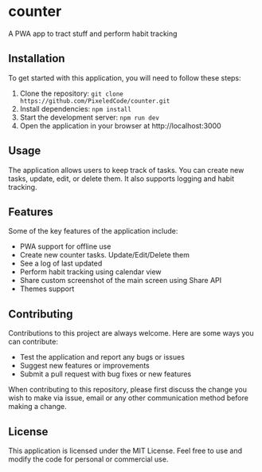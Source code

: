 # counter

A PWA app to tract stuff and perform habit tracking

## Installation

To get started with this application, you will need to follow these steps:

1. Clone the repository: `git clone https://github.com/PixeledCode/counter.git`
2. Install dependencies: `npm install`
3. Start the development server: `npm run dev`
4. Open the application in your browser at http://localhost:3000

## Usage

The application allows users to keep track of tasks. You can create new tasks, update, edit, or delete them. It also supports logging and habit tracking.

## Features

Some of the key features of the application include:

- PWA support for offline use
- Create new counter tasks. Update/Edit/Delete them
- See a log of last updated
- Perform habit tracking using calendar view
- Share custom screenshot of the main screen using Share API
- Themes support

## Contributing

Contributions to this project are always welcome. Here are some ways you can contribute:

- Test the application and report any bugs or issues
- Suggest new features or improvements
- Submit a pull request with bug fixes or new features

When contributing to this repository, please first discuss the change you wish to make via issue, email or any other communication method before making a change.

## License

This application is licensed under the MIT License. Feel free to use and modify the code for personal or commercial use.
